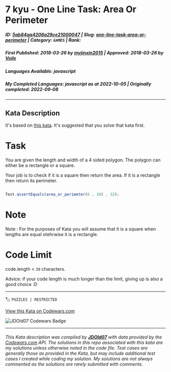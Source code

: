 # 7 kyu - One Line Task: Area Or Perimeter

##### **ID**: [5ab84aa4206a29ce21000047](https://www.codewars.com/kata/5ab84aa4206a29ce21000047) | **Slug**: [one-line-task-area-or-perimeter](https://www.codewars.com/kata/5ab84aa4206a29ce21000047) | **Category**: `GAMES` | **Rank**: <span style="color:white">7 kyu</span>

##### **First Published**: 2018-03-26 ***by*** [myjinxin2015](https://www.codewars.com/users/myjinxin2015) | **Approved**: 2018-03-26 ***by*** [Voile](https://www.codewars.com/users/Voile)

##### **Languages Available**: javascript

##### **My Completed Languages**: javascript ***as at*** 2022-10-05 | **Originally completed**: 2022-09-08

---

## Kata Description


It's based on [this kata](https://www.codewars.com/kata/area-or-perimeter). It's suggested that you solve that kata first.



# Task



You are given the length and width of a 4 sided polygon. The polygon can either be a rectangle or a square. 



Your job is to check if it is a square then return the area. If it is a rectangle then return its perimeter.



```javascript

Test.assertEquals(area_or_perimeter(6 , 10) , 32);

```

 



# Note



Note : For the purposes of Kata you will assume that it is a square when lengths are equal otehrwise it is a rectangle.



# Code Limit



 code.length < `39` characters.

 

 Advice: if your code length is much longer than the limit, giving up is also a good choice :D

 



---


🏷 `PUZZLES | RESTRICTED`


[View this Kata on Codewars.com](https://www.codewars.com/kata/5ab84aa4206a29ce21000047)

![](https://www.codewars.com/users/jdold07/badges/large "JDOld07 Codewars Badge")

---

###### *This Kata description was compiled by [**JDOld07**](https://tpstech.dev) with data provided by the [Codewars.com](https://www.codewars.com) API.  The solutions in this repo associated with this kata are my solutions unless otherwise noted in the code file.  Test cases are generally those as provided in the Kata, but may include additional test cases I created while coding my solution.  My solutions are not always commented as the solutions are rarely submitted with comments.*
